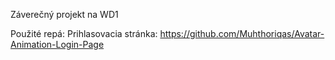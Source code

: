 Záverečný projekt na WD1

Použité repá:
Prihlasovacia stránka: https://github.com/Muhthoriqas/Avatar-Animation-Login-Page
